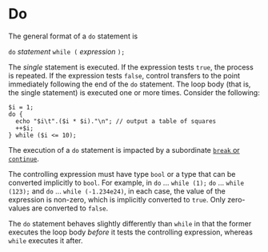# Do

The general format of a `do` statement is

`do` *statement* `while (` *expression* `);`

The *single* statement is executed.  If the expression tests `true`, the process is repeated. If the expression tests `false`, control transfers
to the point immediately following the end of the `do` statement. The loop body (that is, the single statement) is executed one or more times.
Consider the following:

```hack
$i = 1;
do {
  echo "$i\t".($i * $i)."\n"; // output a table of squares
  ++$i;
} while ($i <= 10);
```

The execution of a `do` statement is impacted by a subordinate
[`break` or `continue`](/docs/hack/statements/break-and-continue).

The controlling expression must have type `bool` or a type that can be converted implicitly to `bool`.  For example, in `do` ... `while (1);`
`do` ... `while (123);` and `do` ... `while (-1.234e24)`, in each case, the value of the expression is non-zero, which is implicitly converted
to `true`.  Only zero-values are converted to `false`.

The `do` statement behaves slightly differently than `while` in that the former executes the loop body *before* it tests the controlling
expression, whereas `while` executes it after.

